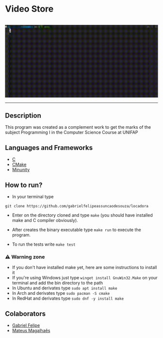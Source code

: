 # Video Store

<br>

<div align="center">
 <img alt="position_gif" src="assets/using.gif">
</div>

***
## Description

This program was created as a complement work to get the marks of the subject Programming I in the Computer Science Course at UNIFAP

## Languages and Frameworks

* [C](https://en.wikipedia.org/wiki/C_programming_language)
* [CMake](https://cmake.org/cmake/help/latest/)
* [Minunity](https://github.com/siu/minunit)

## How to run?
* In your terminal type
  
 ```console
git clone https://github.com/gabrielfelipeassuncaodesouza/locadora
```
* Enter on the directory cloned and type `make` (you should have installed make and C compiler obviously).

* After creates the binary executable type `make run` to execute the program.
  
* To run the tests write `make test`

### ⚠️ Warning zone

* If you don't have installed make yet, here are some instructions to install it
* If you're using Windows just type `winget install GnuWin32.Make` on your terminal and add the bin directory to the path
* In Ubuntu and derivates type `sudo apt install make`
* In Arch and derivates type `sudo pacman -S cmake`
* In RedHat and derivates type `sudo dnf -y install make`

## Colaborators

* [Gabriel Felipe](https://github.com/gabrielfelipeassuncaodesouza)
* [Mateus Magalhaês](https://github.com/mateus-mglh)
